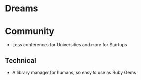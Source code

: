 # Dreams

# Community

- Less conferences for Universities and more for Startups 

## Technical

- A library manager for humans, so easy to use as Ruby Gems